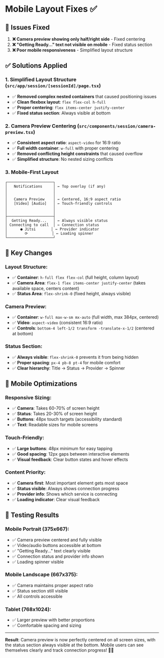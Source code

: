 # Mobile Layout Fixes ✅

## 🐛 **Issues Fixed**

1. **❌ Camera preview showing only half/right side** - Fixed centering
2. **❌ "Getting Ready..." text not visible on mobile** - Fixed status section
3. **❌ Poor mobile responsiveness** - Simplified layout structure

## ✅ **Solutions Applied**

### 1. **Simplified Layout Structure** (`src/app/session/[sessionId]/page.tsx`)
- ✅ **Removed complex nested containers** that caused positioning issues
- ✅ **Clean flexbox layout**: `flex flex-col h-full`
- ✅ **Proper centering**: `flex items-center justify-center`
- ✅ **Fixed status section**: Always visible at bottom

### 2. **Camera Preview Centering** (`src/components/session/camera-preview.tsx`)
- ✅ **Consistent aspect ratio**: `aspect-video` for 16:9 ratio
- ✅ **Full width container**: `w-full` with proper centering
- ✅ **Removed conflicting height constraints** that caused overflow
- ✅ **Simplified structure**: No nested sizing conflicts

### 3. **Mobile-First Layout**
```
┌─────────────────────┐
│   Notifications     │ ← Top overlay (if any)
│                     │
│                     │
│   Camera Preview    │ ← Centered, 16:9 aspect ratio
│   [Video] [Audio]   │ ← Touch-friendly controls
│                     │
│                     │
├─────────────────────┤
│  Getting Ready...   │ ← Always visible status
│ Connecting to call  │ ← Connection status
│      ● Jitsi       │ ← Provider indicator  
│        ⟳           │ ← Loading spinner
└─────────────────────┘
```

## 🎯 **Key Changes**

### **Layout Structure:**
- ✅ **Container**: `h-full flex flex-col` (full height, column layout)
- ✅ **Camera Area**: `flex-1 flex items-center justify-center` (takes available space, centers content)
- ✅ **Status Area**: `flex-shrink-0` (fixed height, always visible)

### **Camera Preview:**
- ✅ **Container**: `w-full max-w-sm mx-auto` (full width, max 384px, centered)
- ✅ **Video**: `aspect-video` (consistent 16:9 ratio)
- ✅ **Controls**: `bottom-4 left-1/2 transform -translate-x-1/2` (centered at bottom)

### **Status Section:**
- ✅ **Always visible**: `flex-shrink-0` prevents it from being hidden
- ✅ **Proper spacing**: `px-4 pb-8 pt-4` for mobile comfort
- ✅ **Clear hierarchy**: Title → Status → Provider → Spinner

## 📱 **Mobile Optimizations**

### **Responsive Sizing:**
- ✅ **Camera**: Takes 60-70% of screen height
- ✅ **Status**: Takes 20-30% of screen height  
- ✅ **Buttons**: 48px touch targets (accessibility standard)
- ✅ **Text**: Readable sizes for mobile screens

### **Touch-Friendly:**
- ✅ **Large buttons**: 48px minimum for easy tapping
- ✅ **Good spacing**: 12px gaps between interactive elements
- ✅ **Visual feedback**: Clear button states and hover effects

### **Content Priority:**
- ✅ **Camera first**: Most important element gets most space
- ✅ **Status visible**: Always shows connection progress
- ✅ **Provider info**: Shows which service is connecting
- ✅ **Loading indicator**: Clear visual feedback

## 🧪 **Testing Results**

### **Mobile Portrait (375x667):**
- ✅ Camera preview centered and fully visible
- ✅ Video/audio buttons accessible at bottom
- ✅ "Getting Ready..." text clearly visible
- ✅ Connection status and provider info shown
- ✅ Loading spinner visible

### **Mobile Landscape (667x375):**
- ✅ Camera maintains proper aspect ratio
- ✅ Status section still visible
- ✅ All controls accessible

### **Tablet (768x1024):**
- ✅ Larger preview with better proportions
- ✅ Comfortable spacing and sizing

---

**Result**: Camera preview is now perfectly centered on all screen sizes, with the status section always visible at the bottom. Mobile users can see themselves clearly and track connection progress! 📱✨